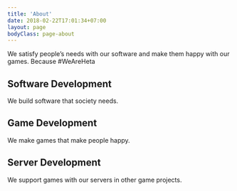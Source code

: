 ```yaml
---
title: 'About'
date: 2018-02-22T17:01:34+07:00
layout: page
bodyClass: page-about
---
```


We satisfy people’s needs with our software and make them happy with our games. Because #WeAreHeta

## Software Development

We build software that society needs.

## Game Development

We make games that make people happy.

## Server Development

We support games with our servers in other game projects.
